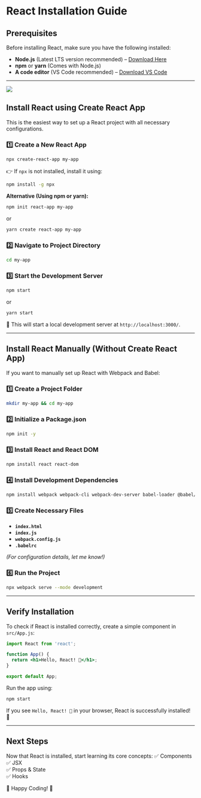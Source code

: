 # React Installation Guide



## Prerequisites
Before installing React, make sure you have the following installed:
- **Node.js** (Latest LTS version recommended) – [Download Here](https://nodejs.org/)
- **npm** or **yarn** (Comes with Node.js)
- **A code editor** (VS Code recommended) – [Download VS Code](https://code.visualstudio.com/)

---

![](https://imgs.search.brave.com/AcZGc1BPrBP0gbG8hZDgknJTJHRD21pFUw6eHZWFFFw/rs:fit:860:0:0:0/g:ce/aHR0cHM6Ly93d3cu/aW50ZXJzeW5lcmd5/LnBsL3dwLWNvbnRl/bnQvdXBsb2Fkcy8y/MDI0LzA3L1JlYWN0/anMtU29mdHdhcmUt/SG91c2Uuc3Zn)

## Install React using Create React App
This is the easiest way to set up a React project with all necessary configurations.

### 1️⃣ Create a New React App
```sh
npx create-react-app my-app
```
👉 If `npx` is not installed, install it using:
```sh
npm install -g npx
```

**Alternative (Using npm or yarn):**
```sh
npm init react-app my-app
```
or
```sh
yarn create react-app my-app
```

### 2️⃣ Navigate to Project Directory
```sh
cd my-app
```

### 3️⃣ Start the Development Server
```sh
npm start
```
or
```sh
yarn start
```
🔹 This will start a local development server at `http://localhost:3000/`.

---

## Install React Manually (Without Create React App)
If you want to manually set up React with Webpack and Babel:

### 1️⃣ Create a Project Folder
```sh
mkdir my-app && cd my-app
```

### 2️⃣ Initialize a Package.json
```sh
npm init -y
```

### 3️⃣ Install React and React DOM
```sh
npm install react react-dom
```

### 4️⃣ Install Development Dependencies
```sh
npm install webpack webpack-cli webpack-dev-server babel-loader @babel/core @babel/preset-env @babel/preset-react html-webpack-plugin css-loader style-loader --save-dev
```

### 5️⃣ Create Necessary Files
- **`index.html`**
- **`index.js`**
- **`webpack.config.js`**
- **`.babelrc`**

_(For configuration details, let me know!)_

### 6️⃣ Run the Project
```sh
npx webpack serve --mode development
```

---

## Verify Installation
To check if React is installed correctly, create a simple component in `src/App.js`:
```jsx
import React from 'react';

function App() {
  return <h1>Hello, React! 🚀</h1>;
}

export default App;
```

Run the app using:
```sh
npm start
```
If you see `Hello, React! 🚀` in your browser, React is successfully installed! 🎉

---

## Next Steps
Now that React is installed, start learning its core concepts:
✅ Components  
✅ JSX  
✅ Props & State  
✅ Hooks  

🚀 Happy Coding! 🚀

